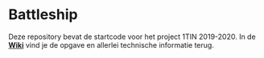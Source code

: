 # Battleship

Deze repository bevat de startcode voor het project 1TIN 2019-2020.
In de **[Wiki](https://github.com/pxlit-projects/battleship/wiki)** vind je de opgave en allerlei technische informatie terug.
